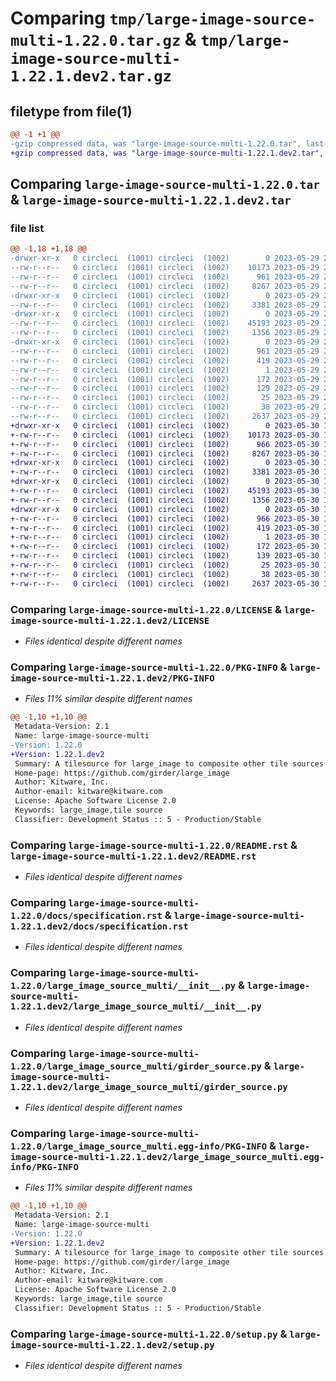 # Comparing `tmp/large-image-source-multi-1.22.0.tar.gz` & `tmp/large-image-source-multi-1.22.1.dev2.tar.gz`

## filetype from file(1)

```diff
@@ -1 +1 @@
-gzip compressed data, was "large-image-source-multi-1.22.0.tar", last modified: Mon May 29 20:27:59 2023, max compression
+gzip compressed data, was "large-image-source-multi-1.22.1.dev2.tar", last modified: Tue May 30 14:07:52 2023, max compression
```

## Comparing `large-image-source-multi-1.22.0.tar` & `large-image-source-multi-1.22.1.dev2.tar`

### file list

```diff
@@ -1,18 +1,18 @@
-drwxr-xr-x   0 circleci  (1001) circleci  (1002)        0 2023-05-29 20:27:59.593070 large-image-source-multi-1.22.0/
--rw-r--r--   0 circleci  (1001) circleci  (1002)    10173 2023-05-29 20:27:59.000000 large-image-source-multi-1.22.0/LICENSE
--rw-r--r--   0 circleci  (1001) circleci  (1002)      961 2023-05-29 20:27:59.593070 large-image-source-multi-1.22.0/PKG-INFO
--rw-r--r--   0 circleci  (1001) circleci  (1002)     8267 2023-05-29 20:27:59.000000 large-image-source-multi-1.22.0/README.rst
-drwxr-xr-x   0 circleci  (1001) circleci  (1002)        0 2023-05-29 20:27:59.589070 large-image-source-multi-1.22.0/docs/
--rw-r--r--   0 circleci  (1001) circleci  (1002)     3381 2023-05-29 20:26:43.000000 large-image-source-multi-1.22.0/docs/specification.rst
-drwxr-xr-x   0 circleci  (1001) circleci  (1002)        0 2023-05-29 20:27:59.589070 large-image-source-multi-1.22.0/large_image_source_multi/
--rw-r--r--   0 circleci  (1001) circleci  (1002)    45193 2023-05-29 20:26:43.000000 large-image-source-multi-1.22.0/large_image_source_multi/__init__.py
--rw-r--r--   0 circleci  (1001) circleci  (1002)     1356 2023-05-29 20:26:43.000000 large-image-source-multi-1.22.0/large_image_source_multi/girder_source.py
-drwxr-xr-x   0 circleci  (1001) circleci  (1002)        0 2023-05-29 20:27:59.589070 large-image-source-multi-1.22.0/large_image_source_multi.egg-info/
--rw-r--r--   0 circleci  (1001) circleci  (1002)      961 2023-05-29 20:27:59.000000 large-image-source-multi-1.22.0/large_image_source_multi.egg-info/PKG-INFO
--rw-r--r--   0 circleci  (1001) circleci  (1002)      419 2023-05-29 20:27:59.000000 large-image-source-multi-1.22.0/large_image_source_multi.egg-info/SOURCES.txt
--rw-r--r--   0 circleci  (1001) circleci  (1002)        1 2023-05-29 20:27:59.000000 large-image-source-multi-1.22.0/large_image_source_multi.egg-info/dependency_links.txt
--rw-r--r--   0 circleci  (1001) circleci  (1002)      172 2023-05-29 20:27:59.000000 large-image-source-multi-1.22.0/large_image_source_multi.egg-info/entry_points.txt
--rw-r--r--   0 circleci  (1001) circleci  (1002)      129 2023-05-29 20:27:59.000000 large-image-source-multi-1.22.0/large_image_source_multi.egg-info/requires.txt
--rw-r--r--   0 circleci  (1001) circleci  (1002)       25 2023-05-29 20:27:59.000000 large-image-source-multi-1.22.0/large_image_source_multi.egg-info/top_level.txt
--rw-r--r--   0 circleci  (1001) circleci  (1002)       38 2023-05-29 20:27:59.593070 large-image-source-multi-1.22.0/setup.cfg
--rw-r--r--   0 circleci  (1001) circleci  (1002)     2637 2023-05-29 20:26:43.000000 large-image-source-multi-1.22.0/setup.py
+drwxr-xr-x   0 circleci  (1001) circleci  (1002)        0 2023-05-30 14:07:52.335517 large-image-source-multi-1.22.1.dev2/
+-rw-r--r--   0 circleci  (1001) circleci  (1002)    10173 2023-05-30 14:07:52.000000 large-image-source-multi-1.22.1.dev2/LICENSE
+-rw-r--r--   0 circleci  (1001) circleci  (1002)      966 2023-05-30 14:07:52.335517 large-image-source-multi-1.22.1.dev2/PKG-INFO
+-rw-r--r--   0 circleci  (1001) circleci  (1002)     8267 2023-05-30 14:07:52.000000 large-image-source-multi-1.22.1.dev2/README.rst
+drwxr-xr-x   0 circleci  (1001) circleci  (1002)        0 2023-05-30 14:07:52.335517 large-image-source-multi-1.22.1.dev2/docs/
+-rw-r--r--   0 circleci  (1001) circleci  (1002)     3381 2023-05-30 14:06:34.000000 large-image-source-multi-1.22.1.dev2/docs/specification.rst
+drwxr-xr-x   0 circleci  (1001) circleci  (1002)        0 2023-05-30 14:07:52.335517 large-image-source-multi-1.22.1.dev2/large_image_source_multi/
+-rw-r--r--   0 circleci  (1001) circleci  (1002)    45193 2023-05-30 14:06:34.000000 large-image-source-multi-1.22.1.dev2/large_image_source_multi/__init__.py
+-rw-r--r--   0 circleci  (1001) circleci  (1002)     1356 2023-05-30 14:06:34.000000 large-image-source-multi-1.22.1.dev2/large_image_source_multi/girder_source.py
+drwxr-xr-x   0 circleci  (1001) circleci  (1002)        0 2023-05-30 14:07:52.335517 large-image-source-multi-1.22.1.dev2/large_image_source_multi.egg-info/
+-rw-r--r--   0 circleci  (1001) circleci  (1002)      966 2023-05-30 14:07:52.000000 large-image-source-multi-1.22.1.dev2/large_image_source_multi.egg-info/PKG-INFO
+-rw-r--r--   0 circleci  (1001) circleci  (1002)      419 2023-05-30 14:07:52.000000 large-image-source-multi-1.22.1.dev2/large_image_source_multi.egg-info/SOURCES.txt
+-rw-r--r--   0 circleci  (1001) circleci  (1002)        1 2023-05-30 14:07:52.000000 large-image-source-multi-1.22.1.dev2/large_image_source_multi.egg-info/dependency_links.txt
+-rw-r--r--   0 circleci  (1001) circleci  (1002)      172 2023-05-30 14:07:52.000000 large-image-source-multi-1.22.1.dev2/large_image_source_multi.egg-info/entry_points.txt
+-rw-r--r--   0 circleci  (1001) circleci  (1002)      139 2023-05-30 14:07:52.000000 large-image-source-multi-1.22.1.dev2/large_image_source_multi.egg-info/requires.txt
+-rw-r--r--   0 circleci  (1001) circleci  (1002)       25 2023-05-30 14:07:52.000000 large-image-source-multi-1.22.1.dev2/large_image_source_multi.egg-info/top_level.txt
+-rw-r--r--   0 circleci  (1001) circleci  (1002)       38 2023-05-30 14:07:52.335517 large-image-source-multi-1.22.1.dev2/setup.cfg
+-rw-r--r--   0 circleci  (1001) circleci  (1002)     2637 2023-05-30 14:06:34.000000 large-image-source-multi-1.22.1.dev2/setup.py
```

### Comparing `large-image-source-multi-1.22.0/LICENSE` & `large-image-source-multi-1.22.1.dev2/LICENSE`

 * *Files identical despite different names*

### Comparing `large-image-source-multi-1.22.0/PKG-INFO` & `large-image-source-multi-1.22.1.dev2/PKG-INFO`

 * *Files 11% similar despite different names*

```diff
@@ -1,10 +1,10 @@
 Metadata-Version: 2.1
 Name: large-image-source-multi
-Version: 1.22.0
+Version: 1.22.1.dev2
 Summary: A tilesource for large_image to composite other tile sources
 Home-page: https://github.com/girder/large_image
 Author: Kitware, Inc.
 Author-email: kitware@kitware.com
 License: Apache Software License 2.0
 Keywords: large_image,tile source
 Classifier: Development Status :: 5 - Production/Stable
```

### Comparing `large-image-source-multi-1.22.0/README.rst` & `large-image-source-multi-1.22.1.dev2/README.rst`

 * *Files identical despite different names*

### Comparing `large-image-source-multi-1.22.0/docs/specification.rst` & `large-image-source-multi-1.22.1.dev2/docs/specification.rst`

 * *Files identical despite different names*

### Comparing `large-image-source-multi-1.22.0/large_image_source_multi/__init__.py` & `large-image-source-multi-1.22.1.dev2/large_image_source_multi/__init__.py`

 * *Files identical despite different names*

### Comparing `large-image-source-multi-1.22.0/large_image_source_multi/girder_source.py` & `large-image-source-multi-1.22.1.dev2/large_image_source_multi/girder_source.py`

 * *Files identical despite different names*

### Comparing `large-image-source-multi-1.22.0/large_image_source_multi.egg-info/PKG-INFO` & `large-image-source-multi-1.22.1.dev2/large_image_source_multi.egg-info/PKG-INFO`

 * *Files 11% similar despite different names*

```diff
@@ -1,10 +1,10 @@
 Metadata-Version: 2.1
 Name: large-image-source-multi
-Version: 1.22.0
+Version: 1.22.1.dev2
 Summary: A tilesource for large_image to composite other tile sources
 Home-page: https://github.com/girder/large_image
 Author: Kitware, Inc.
 Author-email: kitware@kitware.com
 License: Apache Software License 2.0
 Keywords: large_image,tile source
 Classifier: Development Status :: 5 - Production/Stable
```

### Comparing `large-image-source-multi-1.22.0/setup.py` & `large-image-source-multi-1.22.1.dev2/setup.py`

 * *Files identical despite different names*

